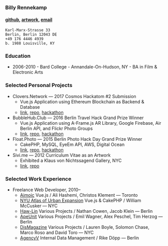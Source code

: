 ### Billy Rennekamp
#### [github](https://github.com/okwme), [artwork](https://billyrennekamp.com), [email](mailto:billy.rennekamp@gmail.com)
    Karl-Marx-Strasse 33
    Berlin, Berlin 12043 DE
    +49 176 4446 4939
    b. 1988 Louisville, KY

### Education
* 2006-2010 - Bard College - Annandale-On-Hudson, NY - BA in Film & Electronic Arts

### Selected Personal Projects
* Clovers.Network — 2017 Cosmos Hackatom #2 Submission
  * Vue.js Application using Ethereum Blockchain as Backend & Database
  * [link](https://clovers.network), [repo](https://github.com/okwme/clovers-dapp), [hackathon](www.hackathon.io/cosmos-hackathon1)
* BubbleHub.Club — 2016 Berlin Travel Hack Grand Prize Winner
  * Vue.js Application using A-Frame.js AR Library, Google Firebase, Air Berlin API, and Flickr Photo Groups
  * [link](https://bubblehub.club), [repo](https://github.com/okwme/bubblehub), [hackathon](https://www.tnooz.com/article/thack-berlin-Nov-2016/)
* Float.Photo — 2015 Berlin Photo Hack Day Grand Prize Winner
  * CakePHP, MySQL, EyeEm API, AWS, Digital Ocean
  * [link](https://bubblehub.club), [repo](https://github.com/okwme/float), [hackathon](https://www.eyeem.com/blog/the-winning-hacks-from-photo-hack-day-4-berlin/)
* Sivi.me — 2012 Curriculum Vitae as an Artwork
  * Exhibited a Klaus von Nichtssagend Gallery, NYC
  * [link](https://sivi.me), [repo](https://github.com/okwme/sivi)

### Selected Work Experience
* Freelance Web Developer, 2010–
  * [Aimoic](https://www.aiomic.ai/) Vue.js / Ali Hashemi, Christos Klement — Toronto
  * [NYU Atlas of Urban Expansion](atlasexpansionurbanacolombia.org) Vue.js & CakePHP / William McCusker — NYC
  * [Haw-Lin](http://haw-lin.com/) Various Projects / Nathan Cowen, Jacob Klein — Berlin
  * [ApeUnit](http://www.apeunit.com/en/) Various Projects / Emil Wagner, Alex Peschel, Tim Herzog — Berlin
  * [DisMagazine](dismagazine.com) Various Projects / Lauren Boyle, Solomon Chase, Marco Roso and David Toro — NYC
  * [AgencyV](https://agencyv.com) Internal Data Management / Rike Döpp — Berlin
